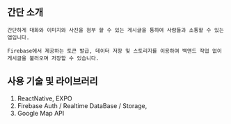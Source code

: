## 간단 소개
    간단하게 대화와 이미지와 사진을 첨부 할 수 있는 게시글을 통하여 사람들과 소통할 수 있는 앱입니다.

    Firebase에서 제공하는 토큰 발급, 데이터 저장 및 스토리지를 이용하여 백앤드 작업 없이 게시글을 불러오며 저장할 수 있습니다.

## 사용 기술 및 라이브러리
1. ReactNative, EXPO
2. Firebase Auth / Realtime DataBase /  Storage,
3. Google Map API
